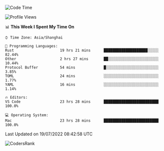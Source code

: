 <!--START_SECTION:waka-->
![Code Time](http://img.shields.io/badge/Code%20Time-1%2C513%20hrs%2016%20mins-blue)

![Profile Views](http://img.shields.io/badge/Profile%20Views-17-blue)

📊 **This Week I Spent My Time On** 

```text
⌚︎ Time Zone: Asia/Shanghai

💬 Programming Languages: 
Rust                     19 hrs 21 mins      ████████████████████░░░░░   82.44% 
Other                    2 hrs 27 mins       ██░░░░░░░░░░░░░░░░░░░░░░░   10.44% 
Protocol Buffer          54 mins             █░░░░░░░░░░░░░░░░░░░░░░░░   3.85% 
TOML                     24 mins             ░░░░░░░░░░░░░░░░░░░░░░░░░   1.77% 
YAML                     16 mins             ░░░░░░░░░░░░░░░░░░░░░░░░░   1.14%

🔥 Editors: 
VS Code                  23 hrs 28 mins      █████████████████████████   100.0%

💻 Operating System: 
Mac                      23 hrs 28 mins      █████████████████████████   100.0%

```


 Last Updated on 19/07/2022 08:42:58 UTC
<!--END_SECTION:waka-->

![CodersRank](https://cr-skills-chart-widget.azurewebsites.net/api/api?username=BugenZhao&padding=16&tooltip=true&branding=false&sort-by-score=true&skills=Rust%2C%20Swift%2C%20C%2C%20TypeScript%2C%20Java%2C%20Go%2C%20Dart%2C%20C%2B%2B%2C%20Python%2C%20Assembly%2C%20Shell%2C%20Kotlin)
